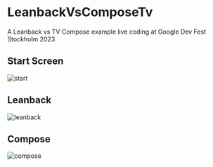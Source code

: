 # LeanbackVsComposeTv
A Leanback vs TV Compose example live coding at Google Dev Fest Stockholm 2023

## Start Screen
![start](https://github.com/UmairKhalid786/LeanbackVsComposeTv/assets/21205138/97d0f6f7-a260-4e6c-a627-0668e5cb694f)


## Leanback
![leanback](https://github.com/UmairKhalid786/LeanbackVsComposeTv/assets/21205138/cde28a52-8dcd-4257-bcf3-24f2bac95434)


## Compose
![compose](https://github.com/UmairKhalid786/LeanbackVsComposeTv/assets/21205138/ab90b614-ec2c-48c4-81bd-3f5426c7b98b)
